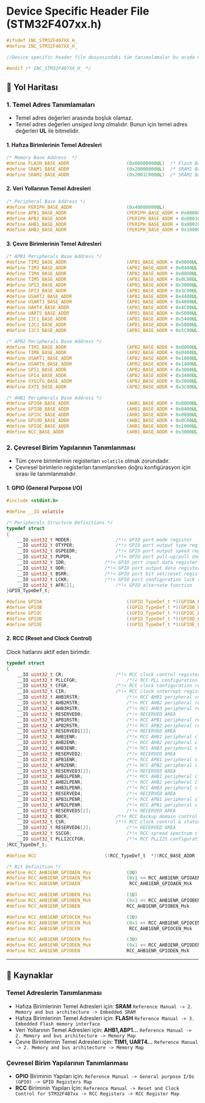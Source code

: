 # Device Specific Header File (STM32F407xx.h)   
```c
#ifndef INC_STM32F407XX_H_
#define INC_STM32F407XX_H_

//Device specific header file dosyasındaki tüm tanımalamalar bu arada olmalıdıır ! 

#endif /* INC_STM32F407XX_H_ */
```

## :dart: Yol Haritası      
### **1. Temel Adres Tanımlamaları**  
- Temel adres değerleri arasında boşluk olamaz.
- Temel adres değerleri _unsiged long_ olmalıdır. Bunun için temel adres değerleri **UL** ile bitmelidir. 
#### 1. Hafıza Birimlerinin Temel Adresleri       
```c
/* Memory Base Address	*/
#define	FLASH_BASE_ADDR 					(0x08000000UL)	/* Flash Base Address (up to 1 MB) 	 */
#define SRAM1_BASE_ADDR						(0x20000000UL)	/* SRAM1 Base Address (112 KB) 		 */
#define SRAM2_BASE_ADDR						(0x2001C000UL)	/* SRAM2 Base Address (16 KB) 		 */
```    

#### 2. Veri Yollarının Temel Adresleri    
```c
/* Peripheral Base Address */
#define PERIPH_BASE_ADDR					(0x40000000UL)				/* Base Address for All Peripherals   	    */
#define APB1_BASE_ADDR						(PERIPH_BASE_ADDR + 0x00000000UL)	/* APB1 Bus Domain Base Address 	    */
#define APB2_BASE_ADDR						(PERIPH_BASE_ADDR + 0x00010000UL)	/* APB2 Bus Domain Base Address 	    */
#define AHB1_BASE_ADDR						(PERIPH_BASE_ADDR + 0x00020000UL)	/* AHB1 Bus Domain Base Address 	    */
#define AHB2_BASE_ADDR						(PERIPH_BASE_ADDR + 0x10000000UL)	/* AHB2 Bus Domain Base Address 	    */
```

#### 3. Çevre Birimlerinin Temel Adresleri    
```c
/* APB1 Peripherals Base Address */
#define TIM2_BASE_ADDR						(APB1_BASE_ADDR + 0x0000UL) 	/* Timer 2 Base Address 	*/
#define TIM3_BASE_ADDR						(APB1_BASE_ADDR + 0x0400UL)	/* Timer 3 Base Address 	*/
#define TIM4_BASE_ADDR						(APB1_BASE_ADDR + 0x0800UL) 	/* Timer 4 Base Address 	*/
#define TIM5_BASE_ADDR						(APB1_BASE_ADDR + 0x0C00UL) 	/* Timer 5 Base Address 	*/
#define SPI2_BASE_ADDR						(APB1_BASE_ADDR + 0x3800UL) 	/* SPI 2 Base Address   	*/
#define SPI3_BASE_ADDR						(APB1_BASE_ADDR + 0x3C00UL) 	/* SPI 3 Base Address   	*/
#define USART2_BASE_ADDR					(APB1_BASE_ADDR + 0x4400UL) 	/* USART 2 Base Address 	*/
#define USART3_BASE_ADDR					(APB1_BASE_ADDR + 0x4800UL)	/* USART 3 Base Address 	*/
#define UART4_BASE_ADDR						(APB1_BASE_ADDR + 0x4C00UL)	/* UART 4 Base Address		*/
#define UART5_BASE_ADDR						(APB1_BASE_ADDR + 0x5000UL) 	/* UART 5 Base Address  	*/
#define I2C1_BASE_ADDR						(APB1_BASE_ADDR + 0x5400UL) 	/* I2C 1 Base Address   	*/
#define I2C2_BASE_ADDR						(APB1_BASE_ADDR + 0x5800UL) 	/* I2C 2 Base Address   	*/
#define I2C3_BASE_ADDR						(APB1_BASE_ADDR + 0x5C00UL) 	/* I2C 3 Base Address   	*/

/* APB2 Peripherals Base Address */
#define TIM1_BASE_ADDR						(APB2_BASE_ADDR + 0x0000UL)		/* Timer 1 Base Address 	*/
#define TIM8_BASE_ADDR						(APB2_BASE_ADDR + 0x0400UL)		/* Timer 8 Base Address 	*/
#define USART1_BASE_ADDR					(APB2_BASE_ADDR + 0x1000UL)		/* USART 1 Base Address 	*/
#define USART6_BASE_ADDR					(APB2_BASE_ADDR + 0x1400UL)		/* USART 6 Base Address 	*/
#define SPI1_BASE_ADDR						(APB2_BASE_ADDR + 0x3000UL)		/* SPI 1 Base Address		*/
#define SPI4_BASE_ADDR						(APB2_BASE_ADDR + 0x3400UL)		/* SPI 4 Base Address 		*/
#define SYSCFG_BASE_ADDR					(APB2_BASE_ADDR + 0x3800UL)		/* SYSCFG Base Address		*/
#define EXTI_BASE_ADDR						(APB2_BASE_ADDR + 0x3C00UL)		/* EXTI Base Address		*/

/* AHB1 Peripherals Base Address */
#define GPIOA_BASE_ADDR						(AHB1_BASE_ADDR + 0x0000UL)		/* GPIOA Base Address 		*/
#define GPIOB_BASE_ADDR						(AHB1_BASE_ADDR + 0x0400UL)		/* GPIOB Base Address 		*/
#define GPIOC_BASE_ADDR						(AHB1_BASE_ADDR + 0x0800UL)		/* GPIOC Base Address 		*/
#define GPIOD_BASE_ADDR						(AHB1_BASE_ADDR + 0x0C00UL)		/* GPIOD Base Address 		*/
#define GPIOE_BASE_ADDR						(AHB1_BASE_ADDR + 0x1000UL)		/* GPIOE Base Address 		*/
#define RCC_BASE_ADDR						(AHB1_BASE_ADDR + 0x3800UL)		/* RCC Base Address		*/
```

### **2. Çevresel Birim Yapılarının Tanımlanması**    
- Tüm çevre birimlerinin registerları `volatile` olmak zorundadır.   
- Çevresel birimlerin registerları tanımlanırken doğru konfigürasyon için sırası ile tanımlanmalıdır. 
#### 1. GPIO (General Purpose I/O)    
```c
#include <stdint.h>

#define __IO volatile

/* Peripherals Structure Definitions */
typedef struct
{
	__IO uint32_t MODER;				/*!< GPIO port mode register 	        	Address Offset = 0x00 */
	__IO uint32_t OTYPER;				/*!< GPIO port output type register 		Address Offset = 0x04 */
	__IO uint32_t OSPEEDR;				/*!< GPIO port output speed register 		Address Offset = 0x08 */
	__IO uint32_t PUPDR;				/*!< GPIO port pull-up/pull down register 	Address Offset = 0x0C */
	__IO uint32_t IDR;				/*!< GPIO port input data register 		Address Offset = 0x10 */
	__IO uint32_t ODR;				/*!< GPIO port output data register 		Address Offset = 0x14 */
	__IO uint32_t BSRR;				/*!< GPIO port bit set/reset register 		Address Offset = 0x18 */
	__IO uint32_t LCKR;				/*!< GPIO port configuration lock register 	Address Offset = 0x1C */
	__IO uint32_t AFR[2];				/*!< GPIO alternate function 		        Address Offset = 0x20 */
}GPIO_TypeDef_t;

#define GPIOA								((GPIO_TypeDef_t *)(GPIOA_BASE_ADDR))
#define GPIOB								((GPIO_TypeDef_t *)(GPIOB_BASE_ADDR))
#define GPIOC								((GPIO_TypeDef_t *)(GPIOC_BASE_ADDR))
#define GPIOD								((GPIO_TypeDef_t *)(GPIOD_BASE_ADDR))
#define GPIOE								((GPIO_TypeDef_t *)(GPIOE_BASE_ADDR))
```
#### 2. RCC (Reset and Clock Control)
Clock hatlarını aktif eden birimdir. 
```c
typedef struct
{
	__IO uint32_t CR;					/*!< RCC clock control register 					Address Offset = 0x00 */
	__IO uint32_t PLLCFGR;					/*!< RCC PLL configuration register 	 				Address Offset = 0x04 */
	__IO uint32_t CFGR;					/*!< RCC clock configuration register 					Address Offset = 0x08 */
	__IO uint32_t CIR;					/*!< RCC clock interrupt register					Address Offset = 0x0C */
	__IO uint32_t AHB1RSTR;					/*!< RCC AHB1 peripheral reset register 				Address Offset = 0x10 */
	__IO uint32_t AHB2RSTR;					/*!< RCC AHB2 peripheral reset register 				Address Offset = 0x14 */
	__IO uint32_t AHB3RSTR;					/*!< RCC AHB3 peripheral reset register 				Address Offset = 0x18 */
	__IO uint32_t RESERVED0;				/*!< RECERVED AREA 							Address Offset = 0x1C */
	__IO uint32_t APB1RSTR;					/*!< RCC APB1 peripheral reset register 				Address Offset = 0x20 */
	__IO uint32_t APB2RSTR;					/*!< RCC APB2 peripheral reset register 				Address Offset = 0x24 */
	__IO uint32_t RESERVED1[2];				/*!< RECERVED AREA 							Address Offset = 0x28 */
	__IO uint32_t AHB1ENR;					/*!< RCC AHB1 peripheral clock enable register 				Address Offset = 0x30 */
	__IO uint32_t AHB2ENR;					/*!< RCC AHB2 peripheral clock enable register 				Address Offset = 0x34 */
	__IO uint32_t AHB3ENR;					/*!< RCC AHB3 peripheral clock enable register 				Address Offset = 0x38 */
	__IO uint32_t RESERVED2;				/*!< RECERVED AREA 							Address Offset = 0x3C */
	__IO uint32_t APB1ENR;					/*!< RCC APB1 peripheral clock enable register 				Address Offset = 0x40 */
	__IO uint32_t APB2ENR;					/*!< RCC APB2 peripheral clock enable register 				Address Offset = 0x44 */
	__IO uint32_t RESERVED3[2];				/*!< RECERVED AREA 							Address Offset = 0x48 */
	__IO uint32_t AHB1LPENR;				/*!< RCC AHB1 peripheral clock enable in low power mode register 	Address Offset = 0x50 */
	__IO uint32_t AHB2LPENR;				/*!< RCC AHB2 peripheral clock enable in low power mode register 	Address Offset = 0x54 */
	__IO uint32_t AHB3LPENR;				/*!< RCC AHB3 peripheral clock enable in low power mode register 	Address Offset = 0x58 */
	__IO uint32_t RESERVED4;				/*!< RECERVED AREA 							Address Offset = 0x5C */
	__IO uint32_t APB1LPENR;				/*!< RCC APB1 peripheral clock enable in low power mode register 	Address Offset = 0x60 */
	__IO uint32_t APB2LPENR;				/*!< RCC APB1 peripheral clock enable in low power mode register 	Address Offset = 0x64 */
	__IO uint32_t RESERVED5[2];				/*!< RECERVED AREA 							Address Offset = 0x68 */
	__IO uint32_t BDCR;					/*!< RCC Backup domain control register 				Address Offset = 0x70 */
	__IO uint32_t CSR;					/*!< RCC clock control & status register 				Address Offset = 0x74 */
	__IO uint32_t RESERVED6[2];				/*!< RECERVED AREA 							Address Offset = 0x78 */
	__IO uint32_t SSCGR;					/*!< RCC spread spectrum clock generation register 			Address Offset = 0x80 */
	__IO uint32_t PLLI2CCFGR;				/*!< RCC PLLI2S configuration register 					Address Offset = 0x84 */
}RCC_TypeDef_t;

#define RCC							((RCC_TypeDef_t  *)(RCC_BASE_ADDR  ))

/* Bit Definition */
#define RCC_AHB1ENR_GPIOAEN_Pos				(0U)							/*!< RCC AHB1ENR register GPIOAEN Bit Position  */
#define RCC_AHB1ENR_GPIOAEN_Msk				(0x1 << RCC_AHB1ENR_GPIOAEN_Pos)			/*!< RCC AHB1ENR register GPIOAEN Bit Mask 	*/
#define RCC_AHB1ENR_GPIOAEN					 RCC_AHB1ENR_GPIOAEN_Msk			/*!< RCC AHB1ENR register GPIOAEN Bit Macro	*/

#define RCC_AHB1ENR_GPIOBEN_Pos				(1U)							/*!< RCC AHB1ENR register GPIOBEN Bit Position  */
#define RCC_AHB1ENR_GPIOBEN_Msk				(0x1 << RCC_AHB1ENR_GPIOBEN_Pos)			/*!< RCC AHB1ENR register GPIOBEN Bit Mask	*/
#define RCC_AHB1ENR_GPIOBEN					RCC_AHB1ENR_GPIOBEN_Msk				/*!< RCC AHB1ENR register GPIOBEN Bit Macro     */

#define RCC_AHB1ENR_GPIOCEN_Pos				(2U)							/*!< RCC AHB1ENR register GPIOCEN Bit Position  */
#define RCC_AHB1ENR_GPIOCEN_Msk				(0x1 << RCC_AHB1ENR_GPIOCEN_Pos)			/*!< RCC AHB1ENR register GPIOCEN Bit Mask 	*/
#define RCC_AHB1ENR_GPIOCEN					 RCC_AHB1ENR_GPIOCEN_Msk			/*!< RCC AHB1ENR register GPIOCEN Bit Macro	*/

#define RCC_AHB1ENR_GPIODEN_Pos				(3U)							/*!< RCC AHB1ENR register GPIODEN Bit Position  */
#define RCC_AHB1ENR_GPIODEN_Msk				(0x1 << RCC_AHB1ENR_GPIODEN_Pos)			/*!< RCC AHB1ENR register GPIODEN Bit Mask	*/
#define RCC_AHB1ENR_GPIODEN					RCC_AHB1ENR_GPIODEN_Msk				/*!< RCC AHB1ENR register GPIODEN Bit Macro     */
```
---  
## :bookmark_tabs: Kaynaklar 
### Temel Adreslerin Tanımlanması 
- Hafıza Birimlerinin Temel Adresleri için: **SRAM**  ``` Reference Manual -> 2. Memory and bus architecture -> Embedded SRAM ```
- Hafıza Birimlerinin Temel Adresleri için: **FLASH** ``` Reference Manual -> 3. Embedded Flash memory interface ```
- Veri Yollarının Temel Adresleri için: **AHB1,ABP1...** ``` Reference Manual -> 2. Memory and bus architecture -> Memory Map ```
- Çevre Birimlerinin Temel Adresleri için: **TIM1, UART4...** ``` Reference Manual -> 2. Memory and bus architecture -> Memory Map ```
### Çevresel Birim Yapılarının Tanımlanması 
- **GPIO** Biriminin Yapıları için: ``` Reference Manual -> General purpose I/Os (GPIO) -> GPIO Registers Map ``` 
- **RCC** Biriminin Yapıları İçin:  ``` Reference Manual -> Reset and Clock Control for STM32F407xx -> RCC Registers -> RCC Register Map ```
